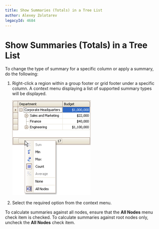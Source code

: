 ```yaml
---
title: Show Summaries (Totals) in a Tree List
author: Alexey Zolotarev
legacyId: 4684
---
```

# Show Summaries (Totals) in a Tree List
To change the type of summary for a specific column or apply a summary, do the following:
1. Right-click a region within a group footer or grid footer under a specific column. A context menu displaying a list of supported summary types will be displayed.
	
	![EU_XtraTreeList_SummaryMenu](../../../images/img7710.png)
2. Select the required option from the context menu.

To calculate summaries against all nodes, ensure that the **All Nodes** menu check item is checked. To calculate summaries against root nodes only, uncheck the **All Nodes** check item.